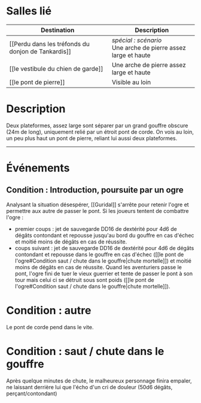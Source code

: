 # Salles lié

| Destination                                        | Description                                                       |
| -------------------------------------------------- | ----------------------------------------------------------------- |
| [[Perdu dans les tréfonds du donjon de Tankardis]] | *spécial : scénario* <br>Une arche de pierre assez large et haute |
| [[le vestibule du chien de garde]]                 | Une arche de pierre assez large et haute                          |
| [[le pont de pierre]]                              | Visible au loin                                                   |
# Description
Deux plateformes, assez large sont séparer par un grand gouffre obscure (24m de long), uniquement relié par un étroit pont de corde. On vois au loin, un peu plus haut un pont de pierre, reliant lui aussi deux plateformes.
___
# Événements
## Condition : Introduction, poursuite par un ogre
Analysant la situation désespérer, [[Guridal]] s'arrête pour retenir l'ogre et permettre aux autre de passer le pont.
Si les joueurs tentent de combattre l'ogre :
- premier coups : jet de sauvegarde DD16 de dextérité pour 4d6 de dégâts contondant et repousse jusqu'au bord du gouffre en cas d'échec et moitié moins de dégâts en cas de réussite.
- coups suivant : jet de sauvegarde DD16 de dextérité pour 4d6 de dégâts contondant et repousse dans le gouffre en cas d'échec ([[le pont de l'ogre#Condition saut / chute dans le gouffre|chute mortelle]]) et moitié moins de dégâts en cas de réussite.
Quand les aventuriers passe le pont, l'ogre fini de tuer le vieux guerrier et tente de passer le pont à son tour mais celui ci se détruit sous sont poids ([[le pont de l'ogre#Condition saut / chute dans le gouffre|chute mortelle]]). 
# Condition : autre
Le pont de corde pend dans le vite.
# Condition : saut / chute dans le gouffre
Après quelque minutes de chute, le malheureux personnage finira empaler, ne laissant derrière lui que l'écho d'un cri de douleur (50d6 dégâts, perçant/contondant)

